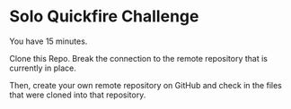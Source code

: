 # Solo Quickfire Challenge

You have 15 minutes. 

Clone this Repo. Break the connection to the remote repository that is currently in place.

Then, create your own remote repository on GitHub and check in the files that were cloned into that repository.
